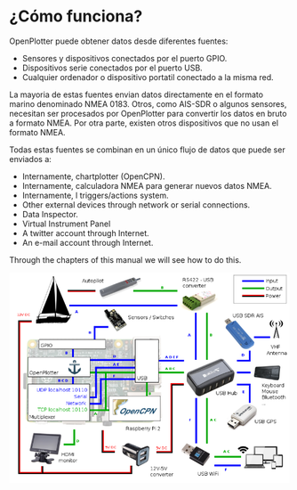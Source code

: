 # ¿Cómo funciona?

OpenPlotter puede obtener datos desde diferentes fuentes:

* Sensores y dispositivos conectados por el puerto GPIO.
* Dispositivos serie conectados por el puerto USB.
* Cualquier ordenador o dispositivo portatil conectado a la misma red.

La mayoria de estas fuentes envian datos directamente en el  formato marino denominado NMEA 0183. Otros, como AIS-SDR o algunos sensores, necesitan ser procesados por OpenPlotter para convertir los datos en bruto a formato NMEA. Por otra parte, existen otros dispositivos que no usan el formato NMEA.

Todas estas fuentes se combinan en un único flujo de datos que puede ser enviados a:

* Internamente, chartplotter (OpenCPN).
* Internamente, calculadora NMEA para generar nuevos datos NMEA.
* Internamente, l triggers/actions system.
* Other external devices through network or serial connections.
* Data Inspector.
* Virtual Instrument Panel
* A twitter account through Internet.
* An e-mail account through Internet.

Through the chapters of this manual we will see how to do this.

![](diagram.png)
